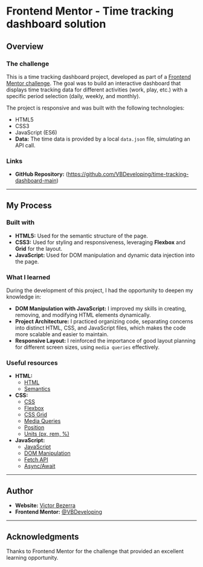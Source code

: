 # Frontend Mentor - Time tracking dashboard solution

## Overview

### The challenge

This is a time tracking dashboard project, developed as part of a [Frontend Mentor challenge](https://www.frontendmentor.io/challenges/time-tracking-dashboard-UIQ7167Jw). The goal was to build an interactive dashboard that displays time tracking data for different activities (work, play, etc.) with a specific period selection (daily, weekly, and monthly).

The project is responsive and was built with the following technologies:
* HTML5
* CSS3
* JavaScript (ES6)
* **Data:** The time data is provided by a local `data.json` file, simulating an API call.


### Links

* **GitHub Repository:** (https://github.com/VBDeveloping/time-tracking-dashboard-main)

---

## My Process

### Built with

* **HTML5:** Used for the semantic structure of the page.
* **CSS3:** Used for styling and responsiveness, leveraging **Flexbox** and **Grid** for the layout.
* **JavaScript:** Used for DOM manipulation and dynamic data injection into the page.

### What I learned

During the development of this project, I had the opportunity to deepen my knowledge in:

* **DOM Manipulation with JavaScript:** I improved my skills in creating, removing, and modifying HTML elements dynamically.
* **Project Architecture:** I practiced organizing code, separating concerns into distinct HTML, CSS, and JavaScript files, which makes the code more scalable and easier to maintain.
* **Responsive Layout:** I reinforced the importance of good layout planning for different screen sizes, using `media queries` effectively.

### Useful resources

* **HTML:**
    * [HTML](https://developer.mozilla.org/en-US/docs/Web/HTML)
    * [Semantics](https://developer.mozilla.org/en-US/docs/Glossary/Semantics)
* **CSS:**
    * [CSS](https://developer.mozilla.org/en-US/docs/Web/CSS)
    * [Flexbox](https://developer.mozilla.org/en-US/docs/Web/CSS/flex)
    * [CSS Grid](https://developer.mozilla.org/en-US/docs/Web/CSS/grid)
    * [Media Queries](https://developer.mozilla.org/en-US/docs/Web/CSS/Media_Queries/Using_media_queries)
    * [Position](https://developer.mozilla.org/en-US/docs/Web/CSS/position)
    * [Units (px, rem, %)](https://developer.mozilla.org/en-US/docs/Learn/CSS/Building_blocks/Values_and_units)
* **JavaScript:**
    * [JavaScript](https://developer.mozilla.org/en-US/docs/Web/JavaScript)
    * [DOM Manipulation](https://developer.mozilla.org/en-US/docs/Web/API/Document_Object_Model/Introduction)
    * [Fetch API](https://developer.mozilla.org/en-US/docs/Web/API/Fetch_API)
    * [Async/Await](https://developer.mozilla.org/en-US/docs/Web/JavaScript/Reference/Statements/async_function)

---

## Author

* **Website:** [Victor Bezerra](https://github.com/VBDeveloping)
* **Frontend Mentor:** [@VBDeveloping](https://www.frontendmentor.io/profile/VBDeveloping)

---

## Acknowledgments

Thanks to Frontend Mentor for the challenge that provided an excellent learning opportunity.